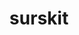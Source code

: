 ---
id: 283
title: surskit
types: [bug,water]
image: https://raw.githubusercontent.com/PokeAPI/sprites/master/sprites/pokemon/283.png
---
